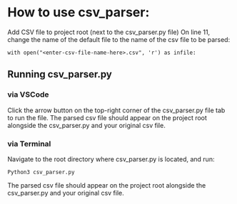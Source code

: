 # How to use csv_parser:
Add CSV file to project root (next to the csv_parser.py file)
On line 11, change the name of the default file to the name of the csv file to be parsed:
```
with open("<enter-csv-file-name-here>.csv", 'r') as infile:
```
## Running csv_parser.py
### via VSCode
Click the arrow button on the top-right corner of the csv_parser.py file tab to run the file. The parsed csv file should appear on the project root alongside the csv_parser.py and your original csv file.
### via Terminal
Navigate to the root directory where csv_parser.py is located, and run:
```
Python3 csv_parser.py
```
The parsed csv file should appear on the project root alongside the csv_parser.py and your original csv file.

